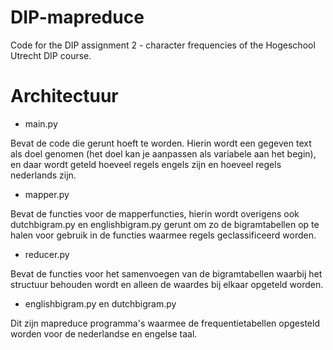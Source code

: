 # DIP-mapreduce
Code for the DIP assignment 2 - character frequencies of the Hogeschool Utrecht DIP course.

# Architectuur
- main.py 

Bevat de code die gerunt hoeft te worden. Hierin wordt
een gegeven text als doel genomen (het doel kan je aanpassen als variabele
aan het begin), en daar wordt geteld hoeveel regels engels zijn en hoeveel
regels nederlands zijn.

- mapper.py

Bevat de functies voor de mapperfuncties, hierin wordt overigens
ook dutchbigram.py en englishbigram.py gerunt om zo de bigramtabellen
op te halen voor gebruik in de functies waarmee regels geclassificeerd worden.

- reducer.py

Bevat de functies voor het samenvoegen van de bigramtabellen waarbij
het structuur behouden wordt en alleen de waardes bij elkaar opgeteld
worden.

- englishbigram.py en dutchbigram.py

Dit zijn mapreduce programma's waarmee de frequentietabellen
opgesteld worden voor de nederlandse en engelse taal.